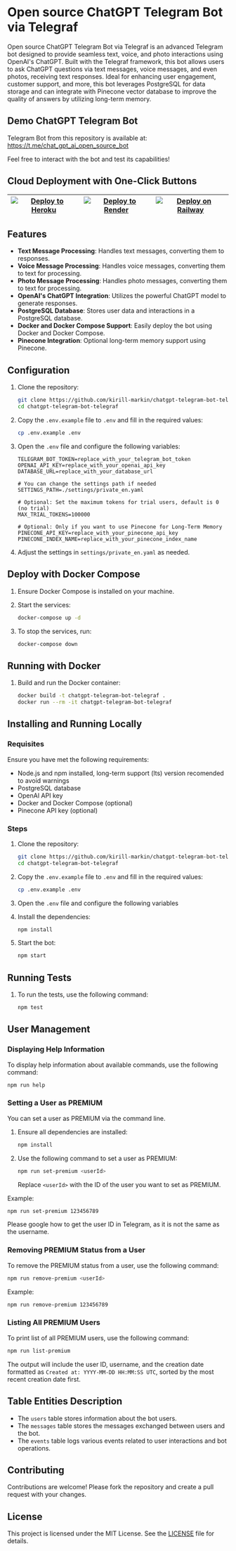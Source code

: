 # Open source ChatGPT Telegram Bot via Telegraf

Open source ChatGPT Telegram Bot via Telegraf is an advanced Telegram bot designed to provide seamless text, voice, and photo interactions using OpenAI's ChatGPT. Built with the Telegraf framework, this bot allows users to ask ChatGPT questions via text messages, voice messages, and even photos, receiving text responses. Ideal for enhancing user engagement, customer support, and more, this bot leverages PostgreSQL for data storage and can integrate with Pinecone vector database to improve the quality of answers by utilizing long-term memory.

## Demo ChatGPT Telegram Bot

Telegram Bot from this repository is available at:  
<https://t.me/chat_gpt_ai_open_source_bot>

Feel free to interact with the bot and test its capabilities!

## Cloud Deployment with One-Click Buttons

| [![Deploy to Heroku](https://www.herokucdn.com/deploy/button.svg)](https://dashboard.heroku.com/new?template=https%3A%2F%2Fgithub.com%2Fkirill-markin%2Fchatgpt-telegram-bot-telegraf) | [![Deploy to Render](https://render.com/images/deploy-to-render-button.svg)](https://render.com/deploy) | [![Deploy on Railway](https://railway.app/button.svg)](https://railway.app/template/6T8UU3?referralCode=ln-goT) |
|---|---|---|

## Features

- **Text Message Processing**: Handles text messages, converting them to responses.
- **Voice Message Processing**: Handles voice messages, converting them to text for processing.
- **Photo Message Processing**: Handles photo messages, converting them to text for processing.
- **OpenAI's ChatGPT Integration**: Utilizes the powerful ChatGPT model to generate responses.
- **PostgreSQL Database**: Stores user data and interactions in a PostgreSQL database.
- **Docker and Docker Compose Support**: Easily deploy the bot using Docker and Docker Compose.
- **Pinecone Integration**: Optional long-term memory support using Pinecone.

## Configuration

1. Clone the repository:

    ```bash
    git clone https://github.com/kirill-markin/chatgpt-telegram-bot-telegraf.git
    cd chatgpt-telegram-bot-telegraf
    ```

2. Copy the `.env.example` file to `.env` and fill in the required values:

    ```bash
    cp .env.example .env
    ```

3. Open the `.env` file and configure the following variables:

    ```env
    TELEGRAM_BOT_TOKEN=replace_with_your_telegram_bot_token
    OPENAI_API_KEY=replace_with_your_openai_api_key
    DATABASE_URL=replace_with_your_database_url

    # You can change the settings path if needed
    SETTINGS_PATH=./settings/private_en.yaml

    # Optional: Set the maximum tokens for trial users, default is 0 (no trial)
    MAX_TRIAL_TOKENS=100000

    # Optional: Only if you want to use Pinecone for Long-Term Memory
    PINECONE_API_KEY=replace_with_your_pinecone_api_key
    PINECONE_INDEX_NAME=replace_with_your_pinecone_index_name
    ```

4. Adjust the settings in `settings/private_en.yaml` as needed.

## Deploy with Docker Compose

1. Ensure Docker Compose is installed on your machine.
2. Start the services:

    ```bash
    docker-compose up -d
    ```

3. To stop the services, run:

    ```bash
    docker-compose down
    ```

## Running with Docker

1. Build and run the Docker container:

    ```bash
    docker build -t chatgpt-telegram-bot-telegraf .
    docker run --rm -it chatgpt-telegram-bot-telegraf
    ```

## Installing and Running Locally

### Requisites

Ensure you have met the following requirements:

- Node.js and npm installed, long-term support (lts) version recomended to avoid warnings
- PostgreSQL database
- OpenAI API key
- Docker and Docker Compose (optional)
- Pinecone API key (optional)

### Steps

1. Clone the repository:

    ```bash
    git clone https://github.com/kirill-markin/chatgpt-telegram-bot-telegraf.git
    cd chatgpt-telegram-bot-telegraf
    ```

2. Copy the `.env.example` file to `.env` and fill in the required values:

    ```bash
    cp .env.example .env
    ```

3. Open the `.env` file and configure the following variables

4. Install the dependencies:

    ```bash
    npm install
    ```

5. Start the bot:

    ```bash
    npm start
    ```

## Running Tests

1. To run the tests, use the following command:

    ```bash
    npm test
    ```

## User Management

### Displaying Help Information

To display help information about available commands, use the following command:

```sh
npm run help
```

### Setting a User as PREMIUM

You can set a user as PREMIUM via the command line.

1. Ensure all dependencies are installed:

   ```sh
   npm install
   ```

2. Use the following command to set a user as PREMIUM:

   ```sh
   npm run set-premium <userId>
   ```

   Replace `<userId>` with the ID of the user you want to set as PREMIUM.

Example:

```sh
npm run set-premium 123456789
```

Please google how to get the user ID in Telegram, as it is not the same as the username.

### Removing PREMIUM Status from a User

To remove the PREMIUM status from a user, use the following command:

```sh
npm run remove-premium <userId>
```

Example:

```sh
npm run remove-premium 123456789
```

### Listing All PREMIUM Users

To print list of all PREMIUM users, use the following command:

```sh
npm run list-premium
```

The output will include the user ID, username, and the creation date formatted as `Created at: YYYY-MM-DD HH:MM:SS UTC`, sorted by the most recent creation date first.

## Table Entities Description

- The `users` table stores information about the bot users.
- The `messages` table stores the messages exchanged between users and the bot.
- The `events` table logs various events related to user interactions and bot operations.

## Contributing

Contributions are welcome! Please fork the repository and create a pull request with your changes.

## License

This project is licensed under the MIT License. See the [LICENSE](LICENSE) file for details.

